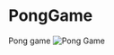 # PongGame
Pong game 
![Pong Game](https://user-images.githubusercontent.com/118973872/218283608-4a34be91-1bf9-4807-80bb-cf89fce31a84.gif)
